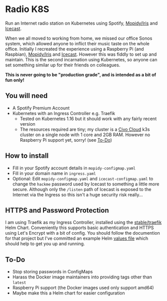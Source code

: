 # Radio K8S
Run an Internet radio station on Kubernetes using Spotify, [Mopidy/Iris](https://github.com/jaedb/Iris) and [Icecast](https://icecast.org/).

When we all moved to working from home, we missed our office Sonos system, which allowed anyone to inflict their music taste on the whole office. Initially I recreated the experience using a Raspberry Pi (and Raspbian), [Mopidy/Iris](https://github.com/jaedb/Iris) and [Icecast](https://icecast.org/). However this was fiddly to set up and maintain. This is the second incarnation using Kubernetes, so anyone can set something similar up for their friends on colleagues.

**This is never going to be "production grade", and is intended as a bit of fun only!**

## You will need
- A Spotify Premium Account
- Kubernetes with an Ingress Controller e.g. Traefik
  - Tested on Kubernetes 1.16 but it should work with any fairly recent version
  - The resources required are tiny; my cluster is a [Civo Cloud](https://www.civo.com/kube100) k3s cluster on a single node with 1 core and 2GB RAM. However no Raspberry Pi support yet, sorry! (see [To-Do](#to-do))

## How to install
- Fill in your Spotify account details in `mopidy-configmap.yaml`
- Fill in your domain name in `ingress.yaml`
- Optional: Edit `mopidy-configmap.yaml` and `icecast-configmap.yaml` to change the `hackme` password used by Icecast to something a little more secure. Although only the `/listen` path of Icecast is exposed to the Internet via the Ingress so this isn't a huge security risk really...

## HTTPS and Password Protection
I am using Traefik as my Ingress Controller, installed using the [stable/traefik](https://github.com/helm/charts/tree/master/stable/traefik) Helm Chart. Conveniently this supports basic authentication and HTTPS using Let's Encrypt with a bit of config. You should follow the documention for that project but I've committed an example Helm [values file](./traefik-values.yaml.example) which should help to get you up and running.

## To-Do
- Stop storing passwords in ConfigMaps
- Harass the Docker image maintainers into providing tags other than `latest`
- Raspberry Pi support (the Docker images used only support amd64)
- Maybe make this a Helm chart for easier configuration

